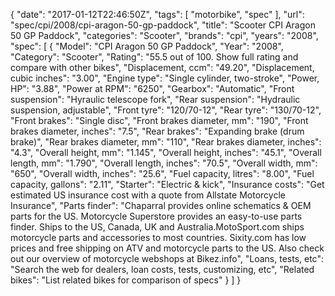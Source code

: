 {
    "date": "2017-01-12T22:46:50Z",
    "tags": [
        "motorbike",
        "spec"
    ],
    "url": "spec\/cpi\/2008\/cpi-aragon-50-gp-paddock",
    "title": "Scooter CPI Aragon 50 GP Paddock",
    "categories": "Scooter",
    "brands": "cpi",
    "years": "2008",
    "spec": [
        {
            "Model": "CPI Aragon 50 GP Paddock",
            "Year": "2008",
            "Category": "Scooter",
            "Rating": "55.5 out of 100. Show full rating and compare with other bikes",
            "Displacement, ccm": "49.20",
            "Displacement, cubic inches": "3.00",
            "Engine type": "Single cylinder, two-stroke",
            "Power, HP": "3.88",
            "Power at RPM": "6250",
            "Gearbox": "Automatic",
            "Front suspension": "Hyraulic telescope fork",
            "Rear suspension": "Hydraulic suspension, adjustable",
            "Front tyre": "120\/70-12",
            "Rear tyre": "130\/70-12",
            "Front brakes": "Single disc",
            "Front brakes diameter, mm": "190",
            "Front brakes diameter, inches": "7.5",
            "Rear brakes": "Expanding brake (drum brake)",
            "Rear brakes diameter, mm": "110",
            "Rear brakes diameter, inches": "4.3",
            "Overall height, mm": "1.145",
            "Overall height, inches": "45.1",
            "Overall length, mm": "1.790",
            "Overall length, inches": "70.5",
            "Overall width, mm": "650",
            "Overall width, inches": "25.6",
            "Fuel capacity, litres": "8.00",
            "Fuel capacity, gallons": "2.11",
            "Starter": "Electric & kick",
            "Insurance costs": "Get estimated US insurance cost with a quote from Allstate Motorcycle Insurance",
            "Parts finder": "Chaparral provides online schematics & OEM parts for the US.   Motorcycle Superstore provides an easy-to-use parts finder. Ships to the US, Canada, UK and Australia.MotoSport.com ships motorcycle parts and accessories to most countries.    Sixity.com has low prices and free shipping on ATV and motorcycle parts to the US. Also check out our overview of motorcycle webshops at Bikez.info",
            "Loans, tests, etc": "Search the web for dealers, loan costs, tests, customizing, etc",
            "Related bikes": "List related bikes for comparison of specs"
        }
    ]
}